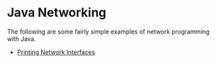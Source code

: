 # Java Networking

The following are some fairly simple examples of network programming with Java.

* [Printing Network Interfaces](network_interfaces)